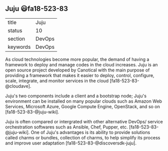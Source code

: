 ## Juju :smiley:fa18-523-83


|          |          |
| -------- | -------- |
| title    | Juju     | 
| status   | 10       |
| section  | DevOps   |
| keywords | DevOps   |



As cloud technologies become more popular, the demand of having a framework to deploy and manage codes in the cloud increases. Juju is an open source project developed by Canotical with the main purpose of providing a framework that makes it easier to deploy, control, configure, scale, integrate, and monitor services in the cloud [fa18-523-83-@cloudave]. 

Juju's two components include a client and a bootstrap node; Juju's environment can be installed on many popular clouds such as Amazon Web Services, Microsoft Azure, Google Compute Engine, OpenStack, and so on [fa18-523-83-@juju-wiki].

Juju is often compared or intergrated with other alternative DevOps/ service orchestration softwares such as Ansible, Chef, Pupper, etc. [fa18-523-83-@juju-wiki]. One of Juju's advantages is its ability to provide solutions called charms or bundles, collection of charms, 
to help simplify its process and improve user adaptation [fa18-523-83-@discoversdk-juju].        

